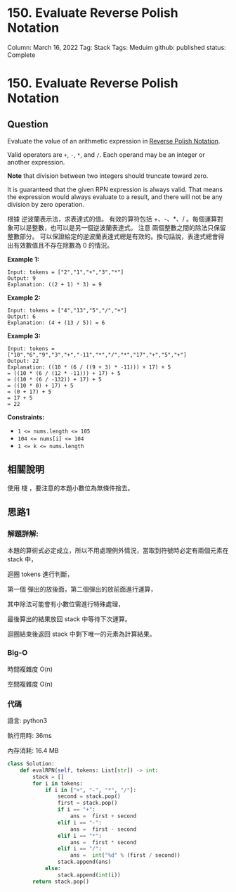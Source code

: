 # 150. Evaluate Reverse Polish Notation

Column: March 16, 2022
Tag: Stack
Tags: Meduim
github: published
status: Complete

# **150. Evaluate Reverse Polish Notation**

## Question

Evaluate the value of an arithmetic expression in [Reverse Polish Notation](http://en.wikipedia.org/wiki/Reverse_Polish_notation).

Valid operators are `+`, `-`, `*`, and `/`. Each operand may be an integer or another expression.

**Note** that division between two integers should truncate toward zero.

It is guaranteed that the given RPN expression is always valid. That means the expression would always evaluate to a result, and there will not be any division by zero operation.

根據 逆波蘭表示法，求表達式的值。 有效的算符包括 +、-、*、/ 。每個運算對象可以是整數，也可以是另一個逆波蘭表達式。 注意 兩個整數之間的除法只保留整數部分。 可以保證給定的逆波蘭表達式總是有效的。換句話說，表達式總會得出有效數值且不存在除數為 0 的情況。

**Example 1:**

```
Input: tokens = ["2","1","+","3","*"]
Output: 9
Explanation: ((2 + 1) * 3) = 9
```

**Example 2:**

```
Input: tokens = ["4","13","5","/","+"]
Output: 6
Explanation: (4 + (13 / 5)) = 6
```

**Example 3:**

```
Input: tokens = ["10","6","9","3","+","-11","*","/","*","17","+","5","+"]
Output: 22
Explanation: ((10 * (6 / ((9 + 3) * -11))) + 17) + 5
= ((10 * (6 / (12 * -11))) + 17) + 5
= ((10 * (6 / -132)) + 17) + 5
= ((10 * 0) + 17) + 5
= (0 + 17) + 5
= 17 + 5
= 22
```

**Constraints:**

- `1 <= nums.length <= 105`
- `104 <= nums[i] <= 104`
- `1 <= k <= nums.length`

## 相關說明

使用 棧 ，要注意的本題小數位為無條件捨去。

## 思路1

### 解題詳解:

本題的算術式必定成立，所以不用處理例外情況，當取到符號時必定有兩個元素在 stack 中，

迴圈 tokens 進行判斷，

第一個 彈出的放後面，第二個彈出的放前面進行運算，

其中除法可能會有小數位需進行特殊處理，

最後算出的結果放回 stack 中等待下次運算。

迴圈結束後返回 stack 中剩下唯一的元素為計算結果。

### Big-O

時間複雜度 O(n)

空間複雜度 O(n)

### 代碼

語言: python3

執行用時: 36ms 

內存消耗: 16.4 MB

```python
class Solution:
    def evalRPN(self, tokens: List[str]) -> int:
        stack = []
        for i in tokens:
            if i in ["+", "-", "*", "/"]:
                second = stack.pop()
                first = stack.pop()
                if i == "+":
                    ans =  first + second
                elif i == "-":
                    ans =  first - second
                elif i == "*":
                    ans =  first * second
                elif i == "/":
                    ans =  int("%d" % (first / second))
                stack.append(ans)
            else:
                stack.append(int(i))
        return stack.pop()
```